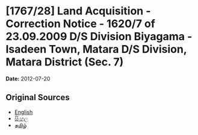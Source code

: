 # [1767/28] Land Acquisition - Correction Notice - 1620/7 of 23.09.2009 D/S Division Biyagama - Isadeen Town,  Matara D/S Division, Matara District (Sec. 7)

**Date:** 2012-07-20

## Original Sources

- [English](https://documents.gov.lk/view/extra-gazettes/2012/7/1767-28_E.pdf)
- [සිංහල](https://documents.gov.lk/view/extra-gazettes/2012/7/1767-28_S.pdf)
- [தமிழ்](https://documents.gov.lk/view/extra-gazettes/2012/7/1767-28_T.pdf)

